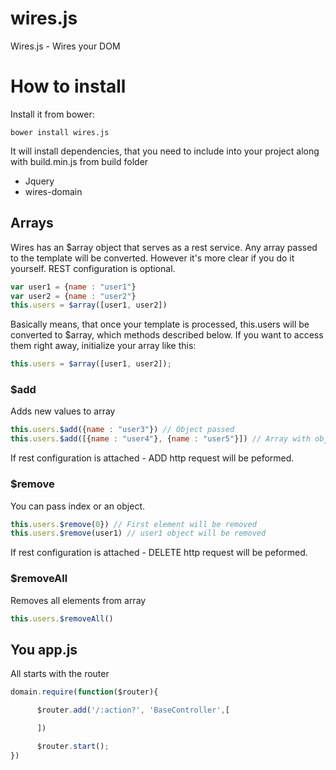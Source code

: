 wires.js
========

Wires.js - Wires your DOM


# How to install

Install it from bower:

    bower install wires.js

It will install dependencies, that you need to include into your project along with build.min.js from build folder

* Jquery
* wires-domain


## Arrays

Wires has an $array object that serves as a rest service. Any array passed to the template will be converted. 
However it's more clear if you do it yourself. REST configuration is optional.

```js
var user1 = {name : "user1"}
var user2 = {name : "user2"}
this.users = $array([user1, user2])
```

Basically means, that once your template is processed, this.users will be converted to $array, which methods described below.
If you want to access them right away, initialize your array like this:

```js
this.users = $array([user1, user2]);
```

### $add

Adds new values to array

```js
this.users.$add({name : "user3"}) // Object passed
this.users.$add([{name : "user4"}, {name : "user5"}]) // Array with objects
```
If rest configuration is attached - ADD http request will be peformed.

### $remove

You can pass index or an object.
```js
this.users.$remove(0}) // First element will be removed
this.users.$remove(user1) // user1 object will be removed
```

If rest configuration is attached - DELETE http request will be peformed.

### $removeAll

Removes all elements from array
```js
this.users.$removeAll()
```



## You app.js


All starts with the router
```js
domain.require(function($router){

	  $router.add('/:action?', 'BaseController',[

      ])

      $router.start();
})
```
